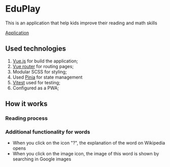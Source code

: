 # EduPlay

This is an application that help kids improve their reading and math skills

[Application](https://edu-play-v2.vercel.app/)

## Used technologies

1. [Vue.js](https://vuejs.org/) for build the application;
2. [Vue router](https://router.vuejs.org/) for routing pages;
3. Modular SCSS for styling;
4. Used [Pinia](https://pinia.vuejs.org/) for state management
5. [Vitest](https://vitest.dev/) used for testing;
6. Configured as a PWA;

## How it works

### Reading process

### Additional functionality for words

- When you click on the icon "?", the explanation of the word on Wikipedia opens
- When you click on the image icon, the image of this word is shown by searching in Google images
